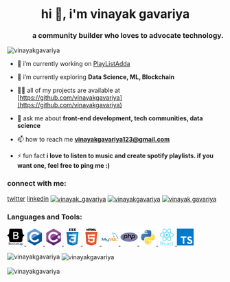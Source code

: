 <!--[![MasterHead](https://c.tenor.com/_DOBjnGspYAAAAAC/code-coding.gif)](https://rishavchanda.io)-->
<h1 align="center">hi 👋, i'm vinayak gavariya</h1>
<h3 align="right">a community builder who loves to advocate technology.</h3>
  


<p align="left"> <img src="https://komarev.com/ghpvc/?username=vg-1&label=Profile%20views&color=0e75b6&style=flat" alt="vinayakgavariya" /> </p>

- 🔭 i’m currently working on [PlayListAdda](https://github.com/vinayakgavariya/PlayListAdda)

- 🌱 i’m currently exploring **Data Science, ML, Blockchain**

- 👨‍💻 all of my projects are available at [https://github.com/vinayakgavariya](https://github.com/vinayakgavariya)

- 💬 ask me about **front-end development, tech communities, data science**

- 📫 how to reach me **vinayakgavariya123@gmail.com**

- ⚡ fun fact **i love to listen to music and create spotify playlists. if you want one, feel free to ping me :)**

<h3 align="left">connect with me:</h3>
<p align="left">
<a href="https://twitter.com/vinayakgavariya" target="blank"> twitter</a>
<a href="https://linkedin.com/in/vinayakgavariya" target="blank">linkedin</a>
<a href="https://stackoverflow.com/users/vinayak_gavariya" target="blank"><img align="center" src="https://raw.githubusercontent.com/rahuldkjain/github-profile-readme-generator/master/src/images/icons/Social/stack-overflow.svg" alt="vinayak_gavariya" height="30" width="40" /></a>
<a href="https://instagram.com/vinayakgavariya" target="blank"><img align="center" src="https://raw.githubusercontent.com/rahuldkjain/github-profile-readme-generator/master/src/images/icons/Social/instagram.svg" alt="vinayakgavariya" height="30" width="40" /></a>
<a href="https://www.youtube.com/c/vinayakgavariya" target="blank"><img align="center" src="https://raw.githubusercontent.com/rahuldkjain/github-profile-readme-generator/master/src/images/icons/Social/youtube.svg" alt="vinayak gavariya" height="30" width="40" /></a>
</p>

<h3 align="left">Languages and Tools:</h3>
<p align="left"> <a href="https://getbootstrap.com" target="_blank" rel="noreferrer"> <img src="https://raw.githubusercontent.com/devicons/devicon/master/icons/bootstrap/bootstrap-plain-wordmark.svg" alt="bootstrap" width="40" height="40"/> </a> <a href="https://www.cprogramming.com/" target="_blank" rel="noreferrer"> <img src="https://raw.githubusercontent.com/devicons/devicon/master/icons/c/c-original.svg" alt="c" width="40" height="40"/> </a> <a href="https://www.w3schools.com/cs/" target="_blank" rel="noreferrer"> <img src="https://raw.githubusercontent.com/devicons/devicon/master/icons/csharp/csharp-original.svg" alt="csharp" width="40" height="40"/> </a> <a href="https://www.w3schools.com/css/" target="_blank" rel="noreferrer"> <img src="https://raw.githubusercontent.com/devicons/devicon/master/icons/css3/css3-original-wordmark.svg" alt="css3" width="40" height="40"/> </a> <a href="https://www.w3.org/html/" target="_blank" rel="noreferrer"> <img src="https://raw.githubusercontent.com/devicons/devicon/master/icons/html5/html5-original-wordmark.svg" alt="html5" width="40" height="40"/> </a> <a href="https://www.mysql.com/" target="_blank" rel="noreferrer"> <img src="https://raw.githubusercontent.com/devicons/devicon/master/icons/mysql/mysql-original-wordmark.svg" alt="mysql" width="40" height="40"/> </a> <a href="https://www.php.net" target="_blank" rel="noreferrer"> <img src="https://raw.githubusercontent.com/devicons/devicon/master/icons/php/php-original.svg" alt="php" width="40" height="40"/> </a> <a href="https://www.python.org" target="_blank" rel="noreferrer"> <img src="https://raw.githubusercontent.com/devicons/devicon/master/icons/python/python-original.svg" alt="python" width="40" height="40"/> </a> <a href="https://reactjs.org/" target="_blank" rel="noreferrer"> <img src="https://raw.githubusercontent.com/devicons/devicon/master/icons/react/react-original-wordmark.svg" alt="react" width="40" height="40"/> </a> <a href="https://www.typescriptlang.org/" target="_blank" rel="noreferrer"> <img src="https://raw.githubusercontent.com/devicons/devicon/master/icons/typescript/typescript-original.svg" alt="typescript" width="40" height="40"/> </a> </p>

<p><img align="left" src="https://github-readme-stats.vercel.app/api/top-langs?username=vinayakgavariya&show_icons=true&locale=en&layout=compact" alt="vinayakgavariya" /></p>

<p>&nbsp;<img align="center" src="https://github-readme-stats.vercel.app/api?username=vinayakgavariya&show_icons=true&locale=en" alt="vinayakgavariya" /></p>

<p><img align="center" src="https://github-readme-streak-stats.herokuapp.com/?user=vinayakgavariya&" alt="vinayakgavariya" /></p>
